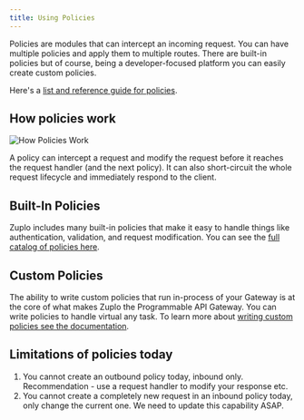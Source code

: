 ```yaml
---
title: Using Policies
---
```


Policies are modules that can intercept an incoming request. You can have
multiple policies and apply them to multiple routes. There are built-in policies
but of course, being a developer-focused platform you can easily create custom
policies.

Here's a [list and reference guide for policies](../overview/policies.md).

## How policies work

![How Policies Work](/media/policies/Untitled.png)

A policy can intercept a request and modify the request before it reaches the
request handler (and the next policy). It can also short-circuit the whole
request lifecycle and immediately respond to the client.

## Built-In Policies

Zuplo includes many built-in policies that make it easy to handle things like authentication, validation, and request modification. You can see the [full catalog of policies here](../policies/index.md).

## Custom Policies

The ability to write custom policies that run in-process of your Gateway is at the core of what makes Zuplo the Programmable API Gateway. You can write policies to handle virtual any task. To learn more about [writing custom policies see the documentation](../policies/custom-code-inbound.md).

## Limitations of policies today

1. You cannot create an outbound policy today, inbound only. Recommendation -
   use a request handler to modify your response etc.
2. You cannot create a completely new request in an inbound policy today, only
   change the current one. We need to update this capability ASAP.
